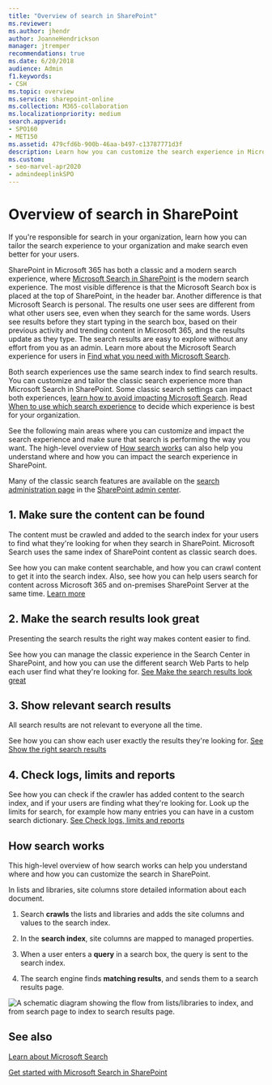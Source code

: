 ```yaml
---
title: "Overview of search in SharePoint"
ms.reviewer: 
ms.author: jhendr
author: JoanneHendrickson
manager: jtremper
recommendations: true
ms.date: 6/20/2018
audience: Admin
f1.keywords:
- CSH
ms.topic: overview
ms.service: sharepoint-online
ms.collection: M365-collaboration
ms.localizationpriority: medium
search.appverid:
- SPO160
- MET150
ms.assetid: 479cfd6b-900b-46aa-b497-c13787771d3f
description: Learn how you can customize the search experience in Microsoft SharePoint to help users find the information they're looking for.
ms.custom: 
- seo-marvel-apr2020
- admindeeplinkSPO
---
```


# Overview of search in SharePoint

If you're responsible for search in your organization, learn how you can tailor the search experience to your organization and make search even better for your users.

SharePoint in Microsoft 365 has both a classic and a modern search experience, where [Microsoft Search in SharePoint](/microsoftsearch/overview-microsoft-search) is the modern search experience. The most visible difference is that the Microsoft Search box is placed at the top of SharePoint, in the header bar. Another difference is that Microsoft Search is personal. The results one user sees are different from what other users see, even when they search for the same words. Users see results before they start typing in the search box, based on their previous activity and trending content in Microsoft 365, and the results update as they type. The search results are easy to explore without any effort from you as an admin. Learn more about the Microsoft Search experience for users in [Find what you need with Microsoft Search](https://support.office.com/article/d5ed5d11-9e5d-4f1d-b8b4-3d371fe0cb87).

Both search experiences use the same search index to find search results. You can customize and tailor the classic search experience more than Microsoft Search in SharePoint. Some classic search settings can impact both experiences, [learn how to avoid impacting Microsoft Search](differences-classic-modern-search.md). Read [When to use which search experience](get-started-with-modern-search-experience.md) to decide which experience is best for your organization.


See the following main areas where you can customize and impact the search experience and make sure that search is performing the way you want. The high-level overview of [How search works](overview-of-search.md#howsearchworks) can also help you understand where and how you can impact the search experience in SharePoint.

Many of the classic search features are available on the [search administration page](manage-search-the-admin-center.md) in the <a href="https://go.microsoft.com/fwlink/?linkid=2185219" target="_blank">SharePoint admin center</a>.

## 1. Make sure the content can be found
  
The content must be crawled and added to the search index for your users to find what they're looking for when they search in SharePoint. Microsoft Search uses the same index of SharePoint content as classic search does.
  
See how you can make content searchable, and how you can crawl content to get it into the search index. Also, see how you can help users search for content across Microsoft 365 and on-premises SharePoint Server at the same time. [Learn more](make-sure-content-can-be-found.md)
  
## 2. Make the search results look great
  
Presenting the search results the right way makes content easier to find.
  
See how you can manage the classic experience in the Search Center in SharePoint, and how you can use the different search Web Parts to help each user find what they're looking for. [See Make the search results look great](make-search-results-look-great.md)
  
## 3. Show relevant search results
  
All search results are not relevant to everyone all the time.
  
See how you can show each user exactly the results they're looking for. [See Show the right search results](show-relevant-search-results.md)
  
## 4. Check logs, limits and reports
  
See how you can check if the crawler has added content to the search index, and if your users are finding what they're looking for. Look up the limits for search, for example how many entries you can have in a custom search dictionary. [See Check logs, limits and reports](check-logs-limits-and-reports.md)
  
## How search works
<a name="howsearchworks"> </a>

This high-level overview of how search works can help you understand where and how you can customize the search in SharePoint. 
  
In lists and libraries, site columns store detailed information about each document.
  
1. Search **crawls** the lists and libraries and adds the site columns and values to the search index.

2. In the **search index**, site columns are mapped to managed properties.

3. When a user enters a **query** in a search box, the query is sent to the search index. 

4. The search engine finds **matching results**, and sends them to a search results page.

![A schematic diagram showing the flow from lists/libraries to index, and from search page to index to search results page.](media/33dc2915-da17-4276-b8eb-79609d485d33.png)

## See also

[Learn about Microsoft Search](/microsoftsearch/overview-microsoft-search)

[Get started with Microsoft Search in SharePoint](/microsoftsearch/get-started-search-in-sharepoint-online)
